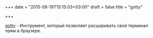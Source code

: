 +++
date = "2015-08-19T15:15:03+03:00"
draft = false
title = "gotty"

+++

<p><a href="https://github.com/yudai/gotty">gotty</a>&nbsp;- Инструмент, который позволяет расшаривать свой терминал прям в браузере.</p>

